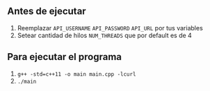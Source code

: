 ## Antes de ejecutar
1. Reemplazar `API_USERNAME` `API_PASSWORD` `API_URL` por tus variables
2. Setear cantidad de hilos `NUM_THREADS` que por default es de 4

## Para ejecutar el programa 
1. `g++ -std=c++11 -o main main.cpp -lcurl`
2. `./main`